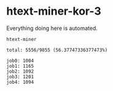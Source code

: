 # htext-miner-kor-3

Everything doing here is automated.

```
htext-miner

total: 5556/9855 (56.37747336377473%)

job0: 1004
job1: 1165
job2: 1092
job3: 1201
job4: 1094
```
